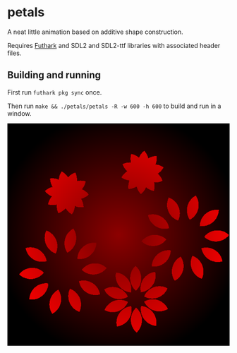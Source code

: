 # petals

A neat little animation based on additive shape construction.

Requires [Futhark](http://futhark-lang.org) and SDL2 and SDL2-ttf
libraries with associated header files.


## Building and running

First run `futhark pkg sync` once.

Then run `make && ./petals/petals -R -w 600 -h 600` to build and run in
a window.

![Screenshot](screenshot.png)
